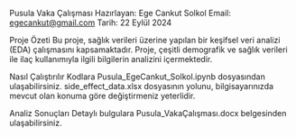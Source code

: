 Pusula Vaka Çalışması
Hazırlayan: Ege Cankut Solkol
Email: egecankut@gmail.com
Tarih: 22 Eylül 2024

Proje Özeti
Bu proje, sağlık verileri üzerine yapılan bir keşifsel veri analizi (EDA) çalışmasını kapsamaktadır. Proje, çeşitli demografik ve sağlık verileri ile ilaç kullanımıyla ilgili bilgilerin analizini içermektedir.

Nasıl Çalıştırılır
Kodlara Pusula_EgeCankut_Solkol.ipynb dosyasından ulaşabilirsiniz. side_effect_data.xlsx dosyasının yolunu, bilgisayarınızda mevcut olan konuma göre değiştirmeniz yeterlidir.

Analiz Sonuçları
Detaylı bulgulara Pusula_VakaÇalışması.docx belgesinden ulaşabilirsiniz.
